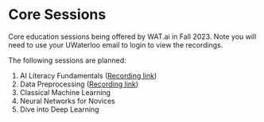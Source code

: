# Core Sessions 
Core education sessions being offered by WAT.ai in Fall 2023. Note you will need to use your UWaterloo email to login to view the recordings.

The following sessions are planned:
1. AI Literacy Fundamentals ([Recording link](https://uofwaterloo-my.sharepoint.com/:v:/g/personal/tcwyu_uwaterloo_ca/EeFsPXsOR5VHi1JKBxA05OsBUF8L14YApcYksQGMuZM9yg))
2. Data Preprocessing ([Recording link](https://uofwaterloo-my.sharepoint.com/:v:/g/personal/tcwyu_uwaterloo_ca/ET9ClOQ_3klHtktT490QfHQB2SkKOeCkkY_4kTRCq1Qu6w))
3. Classical Machine Learning
4. Neural Networks for Novices
5. Dive into Deep Learning
